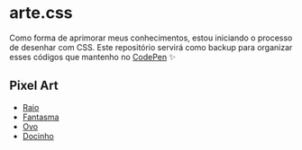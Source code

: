 # arte.css

Como forma de aprimorar meus conhecimentos, estou iniciando o processo de desenhar com CSS. Este repositório servirá como backup para organizar esses códigos que mantenho no [CodePen](https://codepen.io/romeyrelles) ✨


## Pixel Art

- [Raio](https://codepen.io/romeyrelles/pen/emOqJWP)
- [Fantasma](https://codepen.io/romeyrelles/pen/wBwVeLW) 
- [Ovo](https://codepen.io/romeyrelles/pen/PwYMKVK)
- [Docinho](https://codepen.io/romeyrelles/pen/VYZoxqa)